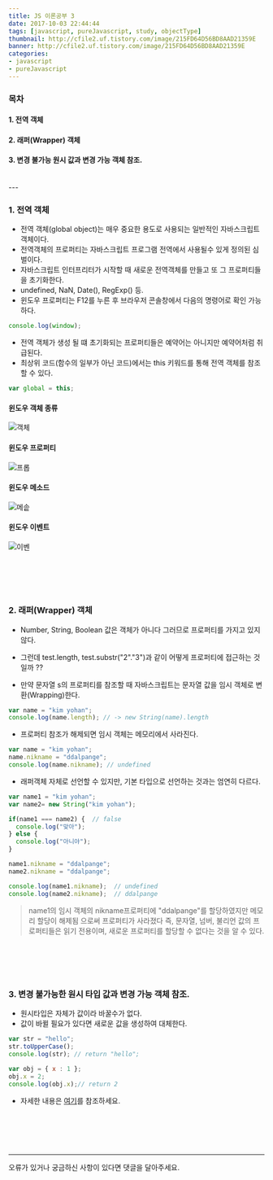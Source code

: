 ```yaml
---
title: JS 이론공부 3
date: 2017-10-03 22:44:44
tags: [javascript, pureJavascript, study, objectType]
thumbnail: http://cfile2.uf.tistory.com/image/215FD64D56BD8AAD21359E
banner: http://cfile2.uf.tistory.com/image/215FD64D56BD8AAD21359E
categories:
- javascript
- pureJavascript
---
```


### 목차

#### 1. 전역 객체

#### 2. 래퍼(Wrapper) 객체

#### 3. 변경 불가능 원시 값과 변경 가능 객체 참조.

<br/>
---

### 1. 전역 객체

- 전역 객체(global object)는 매우 중요한 용도로 사용되는 일반적인 자바스크립트 객체이다.
- 전역객체의 프로퍼티는 자바스크립트 프로그램 전역에서 사용될수 있게 정의된 심벌이다.
- 자바스크립트 인터프리터가 시작할 때 새로운 전역객체를 만들고 또 그 프로퍼티들을 초기화한다.
- undefined, NaN, Date(), RegExp() 등.
- 윈도우 프로퍼티는 F12를 누른 후 브라우저 콘솔창에서 다음의 명령어로 확인 가능하다.


```javascript
console.log(window);
```

- 전역 객체가 생성 될 떄 초기화되는 프로퍼티들은 예약어는 아니지만 예약어처럼 취급된다.
- 최상위 코드(함수의 일부가 아닌 코드)에서는 this 키워드를 통해 전역 객체를 참조할 수 있다.


```javascript
var global = this;
```

<!-- more -->

#### 윈도우 객체 종류

![객체](https://ddalpange.github.io/images/windowObj.png)


#### 윈도우 프로퍼티

![프롭](https://ddalpange.github.io/images/windowProp.png)

#### 윈도우 메소드

![메솥](https://ddalpange.github.io/images/windowMethod.png)

#### 윈도우 이벤트

![이벤](https://ddalpange.github.io/images/windowEvent.png)




<br/><br/>
---

### 2. 래퍼(Wrapper) 객체

- Number, String, Boolean 값은 객체가 아니다 그러므로 프로퍼티를 가지고 있지 않다.

- 그런데 test.length, test.substr("2"."3")과 같이 어떻게 프로퍼티에 접근하는 것일까 ??

- 만약 문자열 s의 프로퍼티를 참조할 때 자바스크립트는 문자열 값을 임시 객체로 변환(Wrapping)한다.

```javascript
var name = "kim yohan";
console.log(name.length); // -> new String(name).length
```

- 프로퍼티 참조가 해제되면 임시 객체는 메모리에서 사라진다.

```javascript
var name = "kim yohan";
name.nikname = "ddalpange";
console.log(name.nikname); // undefined
```


- 래퍼객체 자체로 선언할 수 있지만, 기본 타입으로 선언하는 것과는 엄연히 다르다.

```javascript
var name1 = "kim yohan";
var name2= new String("kim yohan");

if(name1 === name2) {  // false
  console.log("맞아");
} else {
  console.log("아니야");
}

name1.nikname = "ddalpange";
name2.nikname = "ddalpange";

console.log(name1.nikname);  // undefined
console.log(name2.nikname);  // ddalpange
```

> name1의 임시 객체의 nikname프로퍼티에 "ddalpange"를 할당하였지만 메모리 할당이 해제됨
으로써 프로퍼티가 사라졌다 즉, 문자열, 넘버, 불리언 값의 프로퍼티들은 읽기 전용이며, 새로운
프로퍼티를 할당할 수 없다는 것을 알 수 있다.


<br/><br/>
---


### 3. 변경 불가능한 원시 타입 값과 변경 가능 객체 참조.

- 원시타입은 자체가 값이라 바꿀수가 없다.
- 값이 바뀔 필요가 있다면 새로운 값을 생성하여 대체한다.


```javascript
var str = "hello";
str.toUpperCase();
console.log(str); // return "hello";
```


```javascript
var obj = { x : 1 };
obj.x = 2;
console.log(obj.x);// return 2
```


- 자세한 내용은 [여기](https://ddalpange.github.io/jsMutableAndImmutable)를 참조하세요.


<br/>
<br/>
<br/>
<br/>


---

오류가 있거나 궁금하신 사항이 있다면 댓글을 달아주세요.

<br/>
<br/>
<br/>

